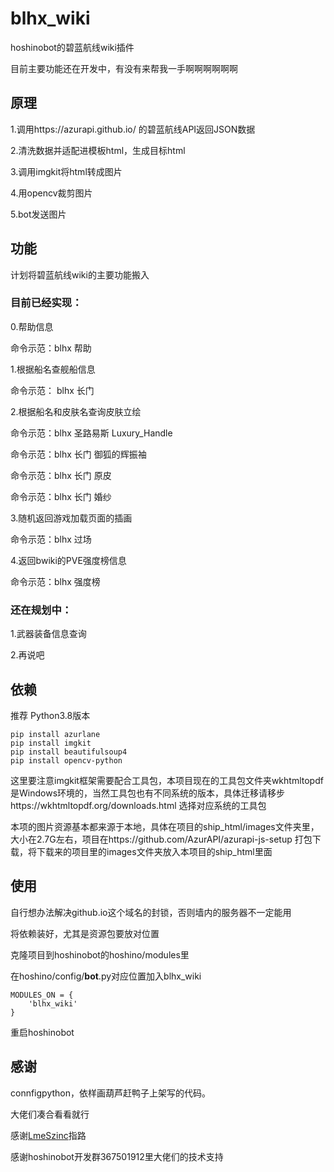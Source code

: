 # blhx_wiki

hoshinobot的碧蓝航线wiki插件

目前主要功能还在开发中，有没有来帮我一手啊啊啊啊啊啊

## 原理

1.调用https://azurapi.github.io/ 的碧蓝航线API返回JSON数据

2.清洗数据并适配进模板html，生成目标html

3.调用imgkit将html转成图片

4.用opencv裁剪图片

5.bot发送图片

## 功能

计划将碧蓝航线wiki的主要功能搬入

### 目前已经实现：

0.帮助信息

命令示范：blhx 帮助

1.根据船名查舰船信息

命令示范： blhx 长门

2.根据船名和皮肤名查询皮肤立绘

命令示范：blhx 圣路易斯 Luxury_Handle

命令示范：blhx 长门 御狐的辉振袖

命令示范：blhx 长门 原皮

命令示范：blhx 长门 婚纱

3.随机返回游戏加载页面的插画

命令示范：blhx 过场

4.返回bwiki的PVE强度榜信息

命令示范：blhx 强度榜

### 还在规划中：

1.武器装备信息查询

2.再说吧


## 依赖

推荐 Python3.8版本

```pip
pip install azurlane
pip install imgkit
pip install beautifulsoup4
pip install opencv-python
```

这里要注意imgkit框架需要配合工具包，本项目现在的工具包文件夹wkhtmltopdf是Windows环境的，当然工具包也有不同系统的版本，具体迁移请移步https://wkhtmltopdf.org/downloads.html 选择对应系统的工具包

本项的图片资源基本都来源于本地，具体在项目的ship_html/images文件夹里，大小在2.7G左右，项目在https://github.com/AzurAPI/azurapi-js-setup 打包下载，将下载来的项目里的images文件夹放入本项目的ship_html里面

## 使用

自行想办法解决github.io这个域名的封锁，否则墙内的服务器不一定能用

将依赖装好，尤其是资源包要放对位置

克隆项目到hoshinobot的hoshino/modules里

在hoshino/config/__bot__.py对应位置加入blhx_wiki

```
MODULES_ON = {
	'blhx_wiki'
}
```
重启hoshinobot


## 感谢

connfigpython，依样画葫芦赶鸭子上架写的代码。

大佬们凑合看看就行

感谢[LmeSzinc](https://github.com/LmeSzinc)指路

感谢hoshinobot开发群367501912里大佬们的技术支持
